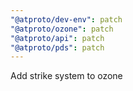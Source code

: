 ```yaml
---
"@atproto/dev-env": patch
"@atproto/ozone": patch
"@atproto/api": patch
"@atproto/pds": patch
---
```


Add strike system to ozone
